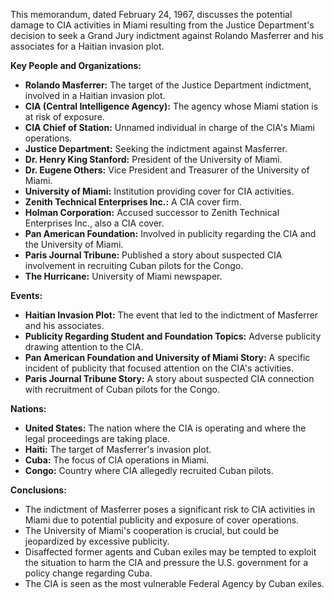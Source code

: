 This memorandum, dated February 24, 1967, discusses the potential damage to CIA activities in Miami resulting from the Justice Department's decision to seek a Grand Jury indictment against Rolando Masferrer and his associates for a Haitian invasion plot.

**Key People and Organizations:**

*   **Rolando Masferrer:** The target of the Justice Department indictment, involved in a Haitian invasion plot.
*   **CIA (Central Intelligence Agency):** The agency whose Miami station is at risk of exposure.
*   **CIA Chief of Station:** Unnamed individual in charge of the CIA's Miami operations.
*   **Justice Department:** Seeking the indictment against Masferrer.
*   **Dr. Henry King Stanford:** President of the University of Miami.
*   **Dr. Eugene Others:** Vice President and Treasurer of the University of Miami.
*   **University of Miami:** Institution providing cover for CIA activities.
*   **Zenith Technical Enterprises Inc.:** A CIA cover firm.
*   **Holman Corporation:** Accused successor to Zenith Technical Enterprises Inc., also a CIA cover.
*   **Pan American Foundation:** Involved in publicity regarding the CIA and the University of Miami.
*   **Paris Journal Tribune:** Published a story about suspected CIA involvement in recruiting Cuban pilots for the Congo.
*   **The Hurricane:** University of Miami newspaper.

**Events:**

*   **Haitian Invasion Plot:** The event that led to the indictment of Masferrer and his associates.
*   **Publicity Regarding Student and Foundation Topics:** Adverse publicity drawing attention to the CIA.
*   **Pan American Foundation and University of Miami Story:** A specific incident of publicity that focused attention on the CIA's activities.
*   **Paris Journal Tribune Story:** A story about suspected CIA connection with recruitment of Cuban pilots for the Congo.

**Nations:**

*   **United States:** The nation where the CIA is operating and where the legal proceedings are taking place.
*   **Haiti:** The target of Masferrer's invasion plot.
*   **Cuba:** The focus of CIA operations in Miami.
*   **Congo:** Country where CIA allegedly recruited Cuban pilots.

**Conclusions:**

*   The indictment of Masferrer poses a significant risk to CIA activities in Miami due to potential publicity and exposure of cover operations.
*   The University of Miami's cooperation is crucial, but could be jeopardized by excessive publicity.
*   Disaffected former agents and Cuban exiles may be tempted to exploit the situation to harm the CIA and pressure the U.S. government for a policy change regarding Cuba.
*   The CIA is seen as the most vulnerable Federal Agency by Cuban exiles.

